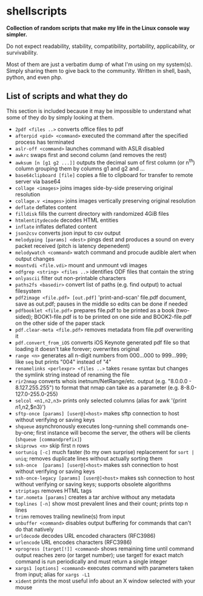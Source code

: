 # shellscripts
**Collection of random scripts that make my life in the Linux console way simpler.**

Do not expect readability, stability, compatibility, portability, applicability, or survivability.

Most of them are just a verbatim dump of what I'm using on my system(s). Simply sharing them to give back to the community. Written in shell, bash, python, and even php.

## List of scripts and what they do
This section is included because it may be impossible to understand what some of they do by simply looking at them.
* `2pdf <files ..>` converts office files to pdf
* `afterpid <pid> <command>` executed the command after the specified process has terminated
* `aslr-off <command>` launches command with ASLR disabled
* `awkrc` swaps first and second column (and removes the rest)
* `awksum [n [g1 g2 ...]]` outputs the decimal sum of first column (or n<sup>th</sup>) column grouping them by columns g1 and g2 and ...
* `base64clipboard [file]` copies a file to clipboard for transfer to remote server via base64
* `collage <images>` joins images side-by-side preserving original resolution
* `collage.v <images>` joins images vertically preserving original resolution
* `deflate` deflates content
* `filldisk` fills the current directory with randomized 4GiB files
* `htmlentitydecode` decodes HTML entities
* `inflate` inflates deflated content
* `json2csv` converts json input to csv output
* `melodyping [params] <dest>` pings dest and produces a sound on every packet received (pitch is latency depenedent)
* `melodywatch <command>` watch command and procude audible alert when output changes
* `mountvdi <file.vdi>` mount and unmount vdi images
* `odfgrep <string> <files ..>` identifies ODF files that contain the string
* `onlyascii` filter out non-printable characters
* `paths2fs <basedir>` convert list of paths (e.g. find output) to actual filesystem
* `pdf2image <file.pdf> [out.pdf]` 'print-and-scan' file.pdf document, save as out.pdf; pauses in the middle so edits can be done if needed
* `pdfbooklet <file.pdf>` prepares file.pdf to be printed as a book (two-sided); BOOK1-file.pdf is to be printed on one side and BOOK2-file.pdf on the other side of the paper stack
* `pdf.clear-meta <file.pdf>` removes metadata from file.pdf overwriting it
* `pdf.convert_from_iOS` converts iOS Keynote generated pdf file so that loading it doesn't take forever; overwrites original
* `range <n>` generates all n-digit numbers from 000...000 to 999...999; like `seq` but prints "004" instead of "4"
* `renamelinks <perlexpr> <files ..>` takes `rename` syntax but changes the symlink string instead of renaming the file
* `rir2nmap` converts whois inetnum/NetRange/etc. output (e.g. "8.0.0.0 - 8.127.255.255") to format that nmap can take as a parameter (e.g. 8-8.0-127.0-255.0-255)
* `selcol <n1,n2,n3>` prints only selected columns (alias for awk '{print $n1,$n2,$n3}')
* `sftp-once [params] [user@]<host>` makes sftp connection to host without verifying or saving keys
* `shqueue` asynchronously executes long-running shell commands one-by-one; first instance will become the server, the others will be clients (`shqueue [commandprefix]`)
* `skiprows <n>` skip first n rows
* `sortuniq [-c]` much faster (to my own surprise) replacement for `sort | uniq`; removes duplicate lines without actually sorting them
* `ssh-once  [params] [user@]<host>` makes ssh connection to host without verifying or saving keys
* `ssh-once-legacy [params] [user@]<host>` makes ssh connection to host without verifying or saving keys; supports obsolete algorithms
* `striptags` removes HTML tags
* `tar.nometa [params]` creates a tar archive without any metadata
* `toplines [-n]` show most prevalent lines and their count; prints top n lines
* `trimn` removes trailing newline(s) from input
* `unbuffer <command>` disables output buffering for commands that can't do that natively
* `urldecode` decodes URL encoded characters (RFC3986)
* `urlencode` URL encodes characters (RFC3986)
* `vprogress [target[!]] <command>` shows remaining time until command output reaches zero (or target number); use target! for exact match command is run periodically and must return a single integer
* `xargs1 [options] <command>` executes command with parameters taken from input; alias for `xargs -L1`
* `xident` prints the most useful info about an X window selected with your mouse
